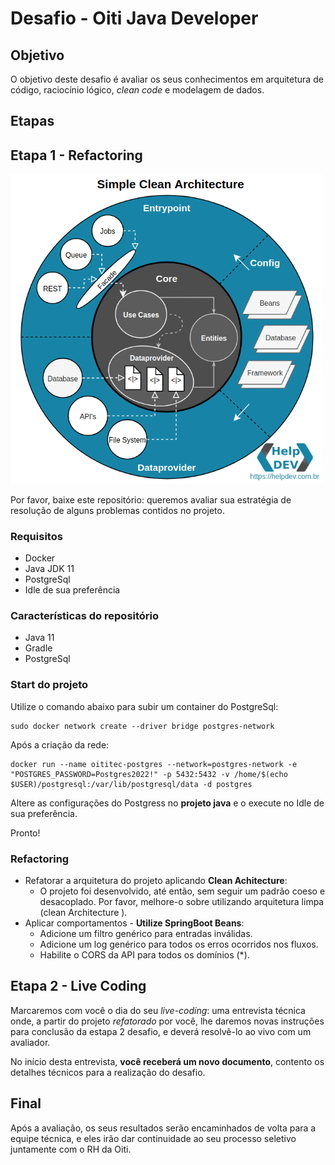 # Desafio - Oiti Java Developer

## Objetivo

O objetivo deste desafio é avaliar os seus conhecimentos em arquitetura de código, raciocínio lógico, _clean code_ e modelagem de dados.

## Etapas

## Etapa 1 - Refactoring

<img src="clean.png" alt="drawing" width="500"/>

Por favor, baixe este repositório: queremos avaliar sua estratégia de resolução de alguns problemas contidos no projeto.

### Requisitos

- Docker
- Java JDK 11
- PostgreSql
- Idle de sua preferência

### Características do repositório

- Java 11
- Gradle
- PostgreSql

### Start do projeto

Utilize o comando abaixo para subir um container do PostgreSql:

    sudo docker network create --driver bridge postgres-network

Após a criação da rede:

    docker run --name oititec-postgres --network=postgres-network -e "POSTGRES_PASSWORD=Postgres2022!" -p 5432:5432 -v /home/$(echo $USER)/postgresql:/var/lib/postgresql/data -d postgres

Altere as configurações do Postgress no **projeto java** e o execute no Idle de sua preferência.

Pronto!

### Refactoring

- Refatorar a arquitetura do projeto aplicando **Clean Achitecture**:
  - O projeto foi desenvolvido, até então, sem seguir um padrão coeso e desacoplado. Por favor, melhore-o sobre utilizando arquitetura limpa (clean Architecture ).
- Aplicar comportamentos - **Utilize SpringBoot Beans**:
  - Adicione um filtro genérico para entradas inválidas.
  - Adicione um log genérico para todos os erros ocorridos nos fluxos.
  - Habilite o CORS da API para todos os domínios (\*).

## Etapa 2 - Live Coding

​Marcaremos com você o dia do seu _live-coding_: uma entrevista técnica onde, a partir do projeto _refatorado_ por você, lhe daremos novas instruções para conclusão da estapa 2 desafio, e deverá resolvê-lo ao vivo com um avaliador.

No início desta entrevista, **você receberá um novo documento**, contento os detalhes técnicos para a realização do desafio.

## Final

Após a avaliação, os seus resultados serão encaminhados de volta para a equipe técnica, e eles irão dar continuidade ao seu processo seletivo juntamente com o RH da Oiti.
​
